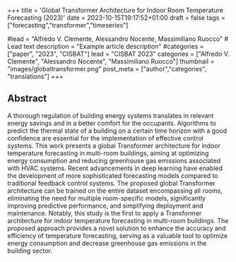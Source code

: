 +++
title = 'Global Transformer Architecture for Indoor Room Temperature Forecasting (2023)'
date = 2023-10-15T19:17:52+01:00
draft = false
tags = ["forecasting","transformer","timeseries"]

#lead = "Alfredo V. Clemente, Alessandro Nocente, Massimiliano Ruocco" # Lead text
description =  "Example article description"
#categories = ["paper", "2023", "CISBAT"]
lead = "CISBAT 2023"
categories = ["Alfredo V. Clemente", "Alessandro Nocente", "Massimiliano Ruocco"]
thumbnail = "images/globaltransformer.png"
post_meta = ["author","categories", "translations"]
+++

## Abstract
A thorough regulation of building energy systems translates in relevant energy savings and in a better comfort for the occupants. Algorithms to predict the thermal state of a building on a certain time horizon with a good confidence are essential for the implementation of effective control systems. This work presents a global Transformer architecture for indoor temperature forecasting in multi-room buildings, aiming at optimizing energy consumption and reducing greenhouse gas emissions associated with HVAC systems. Recent advancements in deep learning have enabled the development of more sophisticated forecasting models compared to traditional feedback control systems. The proposed global Transformer architecture can be trained on the entire dataset encompassing all rooms, eliminating the need for multiple room-specific models, significantly improving predictive performance, and simplifying deployment and maintenance. Notably, this study is the first to apply a Transformer architecture for indoor temperature forecasting in multi-room buildings. The proposed approach provides a novel solution to enhance the accuracy and efficiency of temperature forecasting, serving as a valuable tool to optimize energy consumption and decrease greenhouse gas emissions in the building sector.

